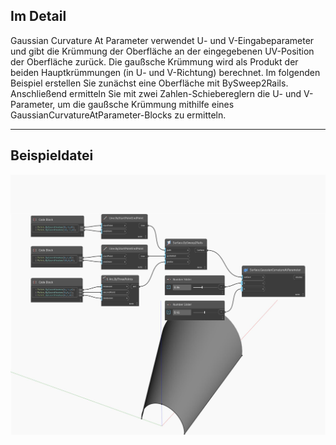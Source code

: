 ## Im Detail
Gaussian Curvature At Parameter verwendet U- und V-Eingabeparameter und gibt die Krümmung der Oberfläche an der eingegebenen UV-Position der Oberfläche zurück. Die gaußsche Krümmung wird als Produkt der beiden Hauptkrümmungen (in U- und V-Richtung) berechnet. Im folgenden Beispiel erstellen Sie zunächst eine Oberfläche mit BySweep2Rails. Anschließend ermitteln Sie mit zwei Zahlen-Schiebereglern die U- und V-Parameter, um die gaußsche Krümmung mithilfe eines GaussianCurvatureAtParameter-Blocks zu ermitteln.
___
## Beispieldatei

![GaussianCurvatureAtParameter](./Autodesk.DesignScript.Geometry.Surface.GaussianCurvatureAtParameter_img.jpg)

